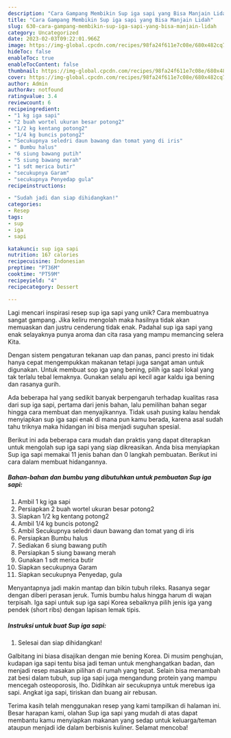 ```yaml
---
description: "Cara Gampang Membikin Sup iga sapi yang Bisa Manjain Lidah"
title: "Cara Gampang Membikin Sup iga sapi yang Bisa Manjain Lidah"
slug: 630-cara-gampang-membikin-sup-iga-sapi-yang-bisa-manjain-lidah
category: Uncategorized
date: 2023-02-03T09:22:01.966Z
image: https://img-global.cpcdn.com/recipes/98fa24f611e7c08e/680x482cq70/sup-iga-sapi-foto-resep-utama.jpg
hideToc: false
enableToc: true
enableTocContent: false
thumbnail: https://img-global.cpcdn.com/recipes/98fa24f611e7c08e/680x482cq70/sup-iga-sapi-foto-resep-utama.jpg
cover: https://img-global.cpcdn.com/recipes/98fa24f611e7c08e/680x482cq70/sup-iga-sapi-foto-resep-utama.jpg
author: Admin
authorAv: notfound
ratingvalue: 3.4
reviewcount: 6
recipeingredient:
- "1 kg iga sapi"
- "2 buah wortel ukuran besar potong2"
- "1/2 kg kentang potong2"
- "1/4 kg buncis potong2"
- "Secukupnya seledri daun bawang dan tomat yang di iris"
- " Bumbu halus"
- "6 siung bawang putih"
- "5 siung bawang merah"
- "1 sdt merica butir"
- "secukupnya Garam"
- "secukupnya Penyedap gula"
recipeinstructions:

- "Sudah jadi dan siap dihidangkan!"
categories:
- Resep
tags:
- sup
- iga
- sapi

katakunci: sup iga sapi 
nutrition: 167 calories
recipecuisine: Indonesian
preptime: "PT36M"
cooktime: "PT59M"
recipeyield: "4"
recipecategory: Dessert

---
```





Lagi mencari inspirasi resep sup iga sapi yang unik? Cara membuatnya sangat gampang. Jika keliru mengolah maka hasilnya tidak akan memuaskan dan justru cenderung tidak enak. Padahal sup iga sapi yang enak selayaknya punya aroma dan cita rasa yang mampu memancing selera Kita.





Dengan sistem pengaturan tekanan uap dan panas, panci presto ini tidak hanya cepat mengempukkan makanan tetapi juga sangat aman untuk digunakan. Untuk membuat sop iga yang bening, pilih iga sapi lokal yang tak terlalu tebal lemaknya. Gunakan selalu api kecil agar kaldu iga bening dan rasanya gurih.

Ada beberapa hal yang sedikit banyak berpengaruh terhadap kualitas rasa dari sup iga sapi, pertama dari jenis bahan, lalu pemilihan bahan segar hingga cara membuat dan menyajikannya. Tidak usah pusing kalau hendak menyiapkan sup iga sapi enak di mana pun kamu berada, karena asal sudah tahu triknya maka hidangan ini bisa menjadi suguhan spesial.






Berikut ini ada beberapa cara mudah dan praktis yang dapat diterapkan untuk mengolah sup iga sapi yang siap dikreasikan. Anda bisa menyiapkan Sup iga sapi memakai 11 jenis bahan dan 0 langkah pembuatan. Berikut ini cara dalam membuat hidangannya.

<!--inarticleads1-->

##### Bahan-bahan dan bumbu yang dibutuhkan untuk pembuatan Sup iga sapi:

1. Ambil 1 kg iga sapi
1. Persiapkan 2 buah wortel ukuran besar potong2
1. Siapkan 1/2 kg kentang potong2
1. Ambil 1/4 kg buncis potong2
1. Ambil Secukupnya seledri daun bawang dan tomat yang di iris
1. Persiapkan  Bumbu halus
1. Sediakan 6 siung bawang putih
1. Persiapkan 5 siung bawang merah
1. Gunakan 1 sdt merica butir
1. Siapkan secukupnya Garam
1. Siapkan secukupnya Penyedap, gula


Menyantapnya jadi makin mantap dan bikin tubuh rileks. Rasanya segar dengan diberi perasan jeruk. Tumis bumbu halus hingga harum di wajan terpisah. Iga sapi untuk sup iga sapi Korea sebaiknya pilih jenis iga yang pendek (short ribs) dengan lapisan lemak tipis. 

<!--inarticleads2-->

##### Instruksi untuk buat Sup iga sapi:


1. Selesai dan siap dihidangkan!

Galbitang ini biasa disajikan dengan mie bening Korea. Di musim penghujan, kudapan iga sapi tentu bisa jadi teman untuk menghangatkan badan, dan menjadi resep masakan pilihan di rumah yang tepat. Selain bisa menambah zat besi dalam tubuh, sup iga sapi juga mengandung protein yang mampu mencegah osteoporosis, lho. Didihkan air secukupnya untuk merebus iga sapi. Angkat iga sapi, tiriskan dan buang air rebusan. 

Terima kasih telah menggunakan resep yang kami tampilkan di halaman ini. Besar harapan kami, olahan Sup iga sapi yang mudah di atas dapat membantu kamu menyiapkan makanan yang sedap untuk keluarga/teman ataupun menjadi ide dalam berbisnis kuliner. Selamat mencoba!
